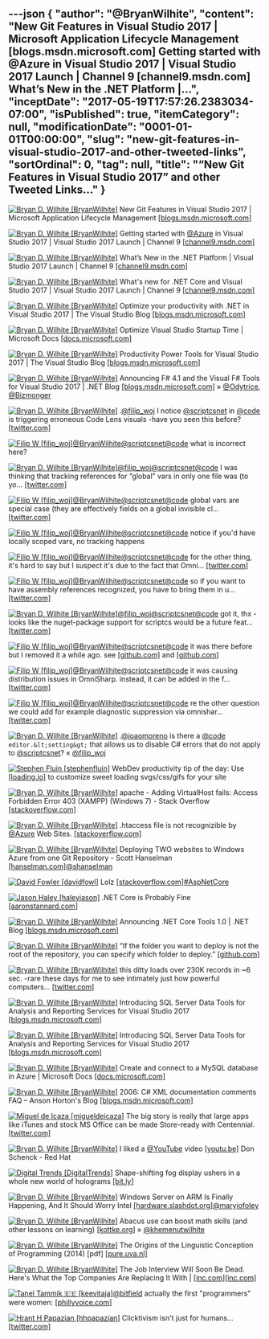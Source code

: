 ---json
{
  "author": "@BryanWilhite",
  "content": "New Git Features in Visual Studio 2017 | Microsoft Application Lifecycle Management [blogs.msdn.microsoft.com] Getting started with @Azure in Visual Studio 2017 | Visual Studio 2017 Launch | Channel 9 [channel9.msdn.com] What’s New in the .NET Platform |...",
  "inceptDate": "2017-05-19T17:57:26.2383034-07:00",
  "isPublished": true,
  "itemCategory": null,
  "modificationDate": "0001-01-01T00:00:00",
  "slug": "new-git-features-in-visual-studio-2017-and-other-tweeted-links",
  "sortOrdinal": 0,
  "tag": null,
  "title": "“New Git Features in Visual Studio 2017” and other Tweeted Links…"
}
---

[<img alt="Bryan D. Wilhite [BryanWilhite]" src="https://songhay.blob.core.windows.net/shared-social-twitter/BryanWilhite.jpeg">](http://t.co/UNdqV0Z1zz "Bryan D. Wilhite [BryanWilhite]") New Git Features in Visual Studio 2017 | Microsoft Application Lifecycle Management [[blogs.msdn.microsoft.com]](https://blogs.msdn.microsoft.com/visualstudioalm/2017/03/06/new-git-features-in-visual-studio-2017/)

[<img alt="Bryan D. Wilhite [BryanWilhite]" src="https://songhay.blob.core.windows.net/shared-social-twitter/BryanWilhite.jpeg">](http://t.co/UNdqV0Z1zz "Bryan D. Wilhite [BryanWilhite]") Getting started with [@Azure](http://twitter.com/Azure) in Visual Studio 2017 | Visual Studio 2017 Launch | Channel 9 [[channel9.msdn.com]](https://channel9.msdn.com/Events/Visual-Studio/Visual-Studio-2017-Launch/T106)

[<img alt="Bryan D. Wilhite [BryanWilhite]" src="https://songhay.blob.core.windows.net/shared-social-twitter/BryanWilhite.jpeg">](http://t.co/UNdqV0Z1zz "Bryan D. Wilhite [BryanWilhite]") What’s New in the .NET Platform | Visual Studio 2017 Launch | Channel 9 [[channel9.msdn.com]](https://channel9.msdn.com/Events/Visual-Studio/Visual-Studio-2017-Launch/T103)

[<img alt="Bryan D. Wilhite [BryanWilhite]" src="https://songhay.blob.core.windows.net/shared-social-twitter/BryanWilhite.jpeg">](http://t.co/UNdqV0Z1zz "Bryan D. Wilhite [BryanWilhite]") What's new for .NET Core and Visual Studio 2017 | Visual Studio 2017 Launch | Channel 9 [[channel9.msdn.com]](https://channel9.msdn.com/Events/Visual-Studio/Visual-Studio-2017-Launch/T108)

[<img alt="Bryan D. Wilhite [BryanWilhite]" src="https://songhay.blob.core.windows.net/shared-social-twitter/BryanWilhite.jpeg">](http://t.co/UNdqV0Z1zz "Bryan D. Wilhite [BryanWilhite]") Optimize your productivity with .NET in Visual Studio 2017 | The Visual Studio Blog [[blogs.msdn.microsoft.com]](https://blogs.msdn.microsoft.com/visualstudio/2017/03/08/optimize-your-productivity-with-net-in-visual-studio-2017-2/)

[<img alt="Bryan D. Wilhite [BryanWilhite]" src="https://songhay.blob.core.windows.net/shared-social-twitter/BryanWilhite.jpeg">](http://t.co/UNdqV0Z1zz "Bryan D. Wilhite [BryanWilhite]") Optimize Visual Studio Startup Time | Microsoft Docs [[docs.microsoft.com]](https://docs.microsoft.com/en-us/visualstudio/ide/optimize-visual-studio-startup-time)

[<img alt="Bryan D. Wilhite [BryanWilhite]" src="https://songhay.blob.core.windows.net/shared-social-twitter/BryanWilhite.jpeg">](http://t.co/UNdqV0Z1zz "Bryan D. Wilhite [BryanWilhite]") Productivity Power Tools for Visual Studio 2017 | The Visual Studio Blog [[blogs.msdn.microsoft.com]](https://blogs.msdn.microsoft.com/visualstudio/2017/03/06/productivity-power-tools-for-visual-studio-2017/)

[<img alt="Bryan D. Wilhite [BryanWilhite]" src="https://songhay.blob.core.windows.net/shared-social-twitter/BryanWilhite.jpeg">](http://t.co/UNdqV0Z1zz "Bryan D. Wilhite [BryanWilhite]") Announcing F# 4.1 and the Visual F# Tools for Visual Studio 2017 | .NET Blog [[blogs.msdn.microsoft.com]](https://blogs.msdn.microsoft.com/dotnet/2017/03/07/announcing-f-4-1-and-the-visual-f-tools-for-visual-studio-2017-2/) » [@Odytrice](http://twitter.com/Odytrice), [@Bizmonger](http://twitter.com/Bizmonger)

[<img alt="Bryan D. Wilhite [BryanWilhite]" src="https://songhay.blob.core.windows.net/shared-social-twitter/BryanWilhite.jpeg">](http://t.co/UNdqV0Z1zz "Bryan D. Wilhite [BryanWilhite]") .[@filip_woj](http://twitter.com/filip_woj) I notice [@scriptcsnet](http://twitter.com/scriptcsnet) in [@code](http://twitter.com/code) is triggering erroneous Code Lens visuals -have you seen this before? [[twitter.com]](https://twitter.com/BryanWilhite/status/861675837975744513/photo/1)

[<img alt="Filip W [filip_woj]" src="https://songhay.blob.core.windows.net/shared-social-twitter/filip_woj.jpg">](http://t.co/VCkinoHijZ "Filip W [filip_woj]")[@BryanWilhite](http://twitter.com/BryanWilhite)[@scriptcsnet](http://twitter.com/scriptcsnet)[@code](http://twitter.com/code) what is incorrect here? 

[<img alt="Bryan D. Wilhite [BryanWilhite]" src="https://songhay.blob.core.windows.net/shared-social-twitter/BryanWilhite.jpeg">](http://t.co/UNdqV0Z1zz "Bryan D. Wilhite [BryanWilhite]")[@filip_woj](http://twitter.com/filip_woj)[@scriptcsnet](http://twitter.com/scriptcsnet)[@code](http://twitter.com/code) I was thinking that tracking references for “global” vars in only one file was (to yo… [[twitter.com]](https://twitter.com/i/web/status/861687842036109312)

[<img alt="Filip W [filip_woj]" src="https://songhay.blob.core.windows.net/shared-social-twitter/filip_woj.jpg">](http://t.co/VCkinoHijZ "Filip W [filip_woj]")[@BryanWilhite](http://twitter.com/BryanWilhite)[@scriptcsnet](http://twitter.com/scriptcsnet)[@code](http://twitter.com/code) global vars are special case (they are effectively fields on a global invisible cl… [[twitter.com]](https://twitter.com/i/web/status/861688621081952257)

[<img alt="Filip W [filip_woj]" src="https://songhay.blob.core.windows.net/shared-social-twitter/filip_woj.jpg">](http://t.co/VCkinoHijZ "Filip W [filip_woj]")[@BryanWilhite](http://twitter.com/BryanWilhite)[@scriptcsnet](http://twitter.com/scriptcsnet)[@code](http://twitter.com/code) notice if you'd have locally scoped vars, no tracking happens 

[<img alt="Filip W [filip_woj]" src="https://songhay.blob.core.windows.net/shared-social-twitter/filip_woj.jpg">](http://t.co/VCkinoHijZ "Filip W [filip_woj]")[@BryanWilhite](http://twitter.com/BryanWilhite)[@scriptcsnet](http://twitter.com/scriptcsnet)[@code](http://twitter.com/code) for the other thing, it's hard to say but I suspect it's due to the fact that Omni… [[twitter.com]](https://twitter.com/i/web/status/861689033717624832)

[<img alt="Filip W [filip_woj]" src="https://songhay.blob.core.windows.net/shared-social-twitter/filip_woj.jpg">](http://t.co/VCkinoHijZ "Filip W [filip_woj]")[@BryanWilhite](http://twitter.com/BryanWilhite)[@scriptcsnet](http://twitter.com/scriptcsnet)[@code](http://twitter.com/code) so if you want to have assembly references recognized, you have to bring them in u… [[twitter.com]](https://twitter.com/i/web/status/861689306053791744)

[<img alt="Bryan D. Wilhite [BryanWilhite]" src="https://songhay.blob.core.windows.net/shared-social-twitter/BryanWilhite.jpeg">](http://t.co/UNdqV0Z1zz "Bryan D. Wilhite [BryanWilhite]")[@filip_woj](http://twitter.com/filip_woj)[@scriptcsnet](http://twitter.com/scriptcsnet)[@code](http://twitter.com/code) got it, thx -looks like the nuget-package support for scriptcs would be a future feat… [[twitter.com]](https://twitter.com/i/web/status/861708052411449345)

[<img alt="Filip W [filip_woj]" src="https://songhay.blob.core.windows.net/shared-social-twitter/filip_woj.jpg">](http://t.co/VCkinoHijZ "Filip W [filip_woj]")[@BryanWilhite](http://twitter.com/BryanWilhite)[@scriptcsnet](http://twitter.com/scriptcsnet)[@code](http://twitter.com/code) it was there before but I removed it a while ago. see [[github.com]](https://github.com/OmniSharp/omnisharp-roslyn/pull/659) and [[github.com]](https://github.com/OmniSharp/omnisharp-roslyn/pull/760)

[<img alt="Filip W [filip_woj]" src="https://songhay.blob.core.windows.net/shared-social-twitter/filip_woj.jpg">](http://t.co/VCkinoHijZ "Filip W [filip_woj]")[@BryanWilhite](http://twitter.com/BryanWilhite)[@scriptcsnet](http://twitter.com/scriptcsnet)[@code](http://twitter.com/code) it was causing distribution issues in OmniSharp. instead, it can be added in the f… [[twitter.com]](https://twitter.com/i/web/status/861812020571762688)

[<img alt="Filip W [filip_woj]" src="https://songhay.blob.core.windows.net/shared-social-twitter/filip_woj.jpg">](http://t.co/VCkinoHijZ "Filip W [filip_woj]")[@BryanWilhite](http://twitter.com/BryanWilhite)[@scriptcsnet](http://twitter.com/scriptcsnet)[@code](http://twitter.com/code) re the other question we could add for example diagnostic suppression via omnishar… [[twitter.com]](https://twitter.com/i/web/status/861812578959405057)

[<img alt="Bryan D. Wilhite [BryanWilhite]" src="https://songhay.blob.core.windows.net/shared-social-twitter/BryanWilhite.jpeg">](http://t.co/UNdqV0Z1zz "Bryan D. Wilhite [BryanWilhite]") .[@joaomoreno](http://twitter.com/joaomoreno) is there a [@code](http://twitter.com/code) `editor.&lt;setting&gt;` that allows us to disable C# errors that do not apply to [@scriptcsnet](http://twitter.com/scriptcsnet)? « [@filip_woj](http://twitter.com/filip_woj)

[<img alt="Stephen Fluin [stephenfluin]" src="https://songhay.blob.core.windows.net/shared-social-twitter/stephenfluin.jpeg">](https://t.co/MmEB0koeFN "Stephen Fluin [stephenfluin]") WebDev productivity tip of the day: Use [[loading.io]](https://loading.io/) to customize sweet loading svgs/css/gifs for your site 

[<img alt="Bryan D. Wilhite [BryanWilhite]" src="https://songhay.blob.core.windows.net/shared-social-twitter/BryanWilhite.jpeg">](http://t.co/UNdqV0Z1zz "Bryan D. Wilhite [BryanWilhite]") apache - Adding VirtualHost fails: Access Forbidden Error 403 (XAMPP) (Windows 7) - Stack Overflow [[stackoverflow.com]](http://stackoverflow.com/a/9117898/22944?platform=hootsuite)

[<img alt="Bryan D. Wilhite [BryanWilhite]" src="https://songhay.blob.core.windows.net/shared-social-twitter/BryanWilhite.jpeg">](http://t.co/UNdqV0Z1zz "Bryan D. Wilhite [BryanWilhite]") .htaccess file is not recognizible by [@Azure](http://twitter.com/Azure) Web Sites. [[stackoverflow.com]](http://stackoverflow.com/questions/17832840/mod-rewrite-in-azure)

[<img alt="Bryan D. Wilhite [BryanWilhite]" src="https://songhay.blob.core.windows.net/shared-social-twitter/BryanWilhite.jpeg">](http://t.co/UNdqV0Z1zz "Bryan D. Wilhite [BryanWilhite]") Deploying TWO websites to Windows Azure from one Git Repository - Scott Hanselman [[hanselman.com]](https://www.hanselman.com/blog/DeployingTWOWebsitesToWindowsAzureFromOneGitRepository.aspx)[@shanselman](http://twitter.com/shanselman)

[<img alt="David Fowler [davidfowl]" src="https://songhay.blob.core.windows.net/shared-social-twitter/davidfowl.jpeg">](https://t.co/XKK4NcxDZ3 "David Fowler [davidfowl]") Lolz [[stackoverflow.com]](http://stackoverflow.com/questions/43920942/unexpected-outcome-of-node-js-vs-asp-net-core-performance-test)[#AspNetCore](http://twitter.com/search?q=%23AspNetCore)

[<img alt="Jason Haley [haleyjason]" src="https://songhay.blob.core.windows.net/shared-social-twitter/haleyjason.jpg">](http://t.co/8pJNqTlG2n "Jason Haley [haleyjason]") .NET Core is Probably Fine [[aaronstannard.com]](http://www.aaronstannard.com/netcore-everything-is-fine/)

[<img alt="Bryan D. Wilhite [BryanWilhite]" src="https://songhay.blob.core.windows.net/shared-social-twitter/BryanWilhite.jpeg">](http://t.co/UNdqV0Z1zz "Bryan D. Wilhite [BryanWilhite]") Announcing .NET Core Tools 1.0 | .NET Blog [[blogs.msdn.microsoft.com]](https://blogs.msdn.microsoft.com/dotnet/2017/03/07/announcing-net-core-tools-1-0/)

[<img alt="Bryan D. Wilhite [BryanWilhite]" src="https://songhay.blob.core.windows.net/shared-social-twitter/BryanWilhite.jpeg">](http://t.co/UNdqV0Z1zz "Bryan D. Wilhite [BryanWilhite]") “If the folder you want to deploy is not the root of the repository, you can specify which folder to deploy.” [[github.com]](https://github.com/projectkudu/kudu/wiki/Customizing-deployments)

[<img alt="Bryan D. Wilhite [BryanWilhite]" src="https://songhay.blob.core.windows.net/shared-social-twitter/BryanWilhite.jpeg">](http://t.co/UNdqV0Z1zz "Bryan D. Wilhite [BryanWilhite]") this ditty loads over 230K records in ~6 sec. -rare these days for me to see intimately just how powerful computers… [[twitter.com]](https://twitter.com/i/web/status/861313506792022016)

[<img alt="Bryan D. Wilhite [BryanWilhite]" src="https://songhay.blob.core.windows.net/shared-social-twitter/BryanWilhite.jpeg">](http://t.co/UNdqV0Z1zz "Bryan D. Wilhite [BryanWilhite]") Introducing SQL Server Data Tools for Analysis and Reporting Services for Visual Studio 2017 [[blogs.msdn.microsoft.com]](https://blogs.msdn.microsoft.com/analysisservices/2017/03/08/introducing-sql-server-data-tools-for-analysis-and-reporting-services-for-visual-studio-2017/)

[<img alt="Bryan D. Wilhite [BryanWilhite]" src="https://songhay.blob.core.windows.net/shared-social-twitter/BryanWilhite.jpeg">](http://t.co/UNdqV0Z1zz "Bryan D. Wilhite [BryanWilhite]") Introducing SQL Server Data Tools for Analysis and Reporting Services for Visual Studio 2017 [[blogs.msdn.microsoft.com]](https://blogs.msdn.microsoft.com/analysisservices/2017/03/08/introducing-sql-server-data-tools-for-analysis-and-reporting-services-for-visual-studio-2017/)

[<img alt="Bryan D. Wilhite [BryanWilhite]" src="https://songhay.blob.core.windows.net/shared-social-twitter/BryanWilhite.jpeg">](http://t.co/UNdqV0Z1zz "Bryan D. Wilhite [BryanWilhite]") Create and connect to a MySQL database in Azure | Microsoft Docs [[docs.microsoft.com]](https://docs.microsoft.com/en-us/azure/store-php-create-mysql-database)

[<img alt="Bryan D. Wilhite [BryanWilhite]" src="https://songhay.blob.core.windows.net/shared-social-twitter/BryanWilhite.jpeg">](http://t.co/UNdqV0Z1zz "Bryan D. Wilhite [BryanWilhite]") 2006: C# XML documentation comments FAQ – Anson Horton's Blog [[blogs.msdn.microsoft.com]](https://blogs.msdn.microsoft.com/ansonh/2006/09/11/c-xml-documentation-comments-faq/)

[<img alt="Miguel de Icaza [migueldeicaza]" src="https://songhay.blob.core.windows.net/shared-social-twitter/migueldeicaza.png">](https://t.co/W8ndBXhQVx "Miguel de Icaza [migueldeicaza]") The big story is really that large apps like iTunes and stock MS Office can be made Store-ready with Centennial. [[twitter.com]](https://twitter.com/arstechnica/status/863781403820949505)

[<img alt="Bryan D. Wilhite [BryanWilhite]" src="https://songhay.blob.core.windows.net/shared-social-twitter/BryanWilhite.jpeg">](http://t.co/UNdqV0Z1zz "Bryan D. Wilhite [BryanWilhite]") I liked a [@YouTube](http://twitter.com/YouTube) video [[youtu.be]](http://youtu.be/DE5ivs65PMQ?a) Don Schenck - Red Hat 

[<img alt="Digital Trends [DigitalTrends]" src="https://songhay.blob.core.windows.net/shared-social-twitter/DigitalTrends.jpg">](https://t.co/wxxwesnWkd "Digital Trends [DigitalTrends]") Shape-shifting fog display ushers in a whole new world of holograms [[bit.ly]](http://bit.ly/2qoX71z)

[<img alt="Bryan D. Wilhite [BryanWilhite]" src="https://songhay.blob.core.windows.net/shared-social-twitter/BryanWilhite.jpeg">](http://t.co/UNdqV0Z1zz "Bryan D. Wilhite [BryanWilhite]") Windows Server on ARM Is Finally Happening, And It Should Worry Intel [[hardware.slashdot.org]](https://hardware.slashdot.org/story/17/03/08/1840221/windows-server-on-arm-is-finally-happening-and-it-should-worry-intel?utm_source=feedly1.0mainlinkanon&utm_medium=feed)[@maryjofoley](http://twitter.com/maryjofoley)

[<img alt="Bryan D. Wilhite [BryanWilhite]" src="https://songhay.blob.core.windows.net/shared-social-twitter/BryanWilhite.jpeg">](http://t.co/UNdqV0Z1zz "Bryan D. Wilhite [BryanWilhite]") Abacus use can boost math skills (and other lessons on learning) [[kottke.org]](http://kottke.org/17/03/abacus-use-can-boost-math-skills-and-other-lessons-on-learning) » [@khemenutwilhite](http://twitter.com/khemenutwilhite)

[<img alt="Bryan D. Wilhite [BryanWilhite]" src="https://songhay.blob.core.windows.net/shared-social-twitter/BryanWilhite.jpeg">](http://t.co/UNdqV0Z1zz "Bryan D. Wilhite [BryanWilhite]") The Origins of the Linguistic Conception of Programming (2014) [pdf] [[pure.uva.nl]](https://pure.uva.nl/ws/files/2419813/154677_Alberts_Nofre_Priestly_Technol_Culture_55_1_2014.pdf)

[<img alt="Bryan D. Wilhite [BryanWilhite]" src="https://songhay.blob.core.windows.net/shared-social-twitter/BryanWilhite.jpeg">](http://t.co/UNdqV0Z1zz "Bryan D. Wilhite [BryanWilhite]") The Job Interview Will Soon Be Dead. Here's What the Top Companies Are Replacing It With | [[inc.com]](http://Inc.com)[[inc.com]](http://www.inc.com/marcel-schwantes/science-81-percent-of-people-lie-in-job-interviews-heres-what-top-companies-are-.html)

[<img alt="Tanel Tammik 🇪🇪 [keevitaja]" src="https://songhay.blob.core.windows.net/shared-social-twitter/keevitaja.jpg">](http://t.co/50CSYa6SsJ "Tanel Tammik 🇪🇪 [keevitaja]")[@bitfield](http://twitter.com/bitfield) actually the first "programmers" were women: [[phillyvoice.com]](http://www.phillyvoice.com/70-years-ago-six-philly-women-eniac-digital-computer-programmers/)

[<img alt="Hrant H Papazian [hhpapazian]" src="https://songhay.blob.core.windows.net/shared-social-twitter/hhpapazian.jpeg">](http://t.co/SubgtU9ofa "Hrant H Papazian [hhpapazian]") Clicktivism isn't just for humans... [[twitter.com]](https://twitter.com/EnglishRussia1/status/862661011882561537)
